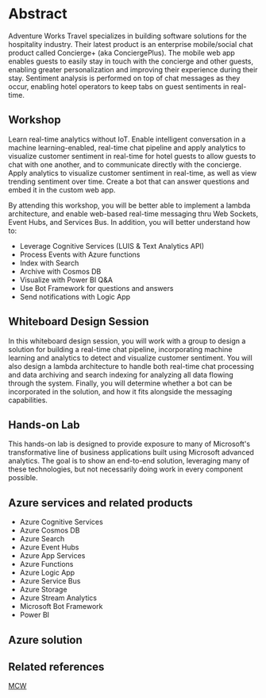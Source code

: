 # Abstract

Adventure Works Travel specializes in building software solutions for the hospitality industry. Their latest product is an enterprise mobile/social chat product called Concierge+ (aka ConciergePlus). The mobile web app enables guests to easily stay in touch with the concierge and other guests, enabling greater personalization and improving their experience during their stay. Sentiment analysis is performed on top of chat messages as they occur, enabling hotel operators to keep tabs on guest sentiments in real-time.

## Workshop

Learn real-time analytics without IoT. Enable intelligent conversation in a machine learning-enabled, real-time chat pipeline and apply analytics to visualize customer sentiment in real-time for hotel guests to allow guests to chat with one another, and to communicate directly with the concierge. Apply analytics to visualize customer sentiment in real-time, as well as view trending sentiment over time. Create a bot that can answer questions and embed it in the custom web app.

By attending this workshop, you will be better able to implement a lambda architecture, and enable web-based real-time messaging thru Web Sockets, Event Hubs, and Services Bus. In addition, you will better understand how to:

- Leverage Cognitive Services (LUIS & Text Analytics API)
- Process Events with Azure functions
- Index with Search
- Archive with Cosmos DB
- Visualize with Power BI Q&A
- Use Bot Framework for questions and answers
- Send notifications with Logic App

## Whiteboard Design Session

In this whiteboard design session, you will work with a group to design a solution for building a real-time chat pipeline, incorporating machine learning and analytics to detect and visualize customer sentiment. You will also design a lambda architecture to handle both real-time chat processing and data archiving and search indexing for analyzing all data flowing through the system. Finally, you will determine whether a bot can be incorporated in the solution, and how it fits alongside the messaging capabilities.

## Hands-on Lab

This hands-on lab is designed to provide exposure to many of Microsoft's transformative line of business applications built using Microsoft advanced analytics. The goal is to show an end-to-end solution, leveraging many of these technologies, but not necessarily doing work in every component possible.

## Azure services and related products

- Azure Cognitive Services
- Azure Cosmos DB
- Azure Search
- Azure Event Hubs
- Azure App Services
- Azure Functions
- Azure Logic App
- Azure Service Bus
- Azure Storage
- Azure Stream Analytics
- Microsoft Bot Framework
- Power BI

## Azure solution

## Related references

[MCW](https://github.com/Microsoft/MCW)